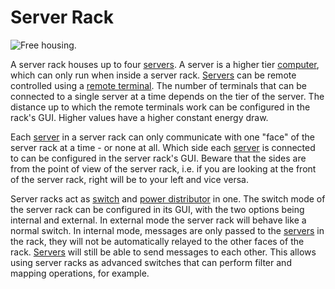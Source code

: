 # Server Rack

![Free housing.](oredict:oc:serverRack)

A server rack houses up to four [servers](../item/server1.md). A server is a higher tier [computer](../general/computer.md), which can only run when inside a server rack. [Servers](../item/server1.md) can be remote controlled using a [remote terminal](../item/terminal.md). The number of terminals that can be connected to a single server at a time depends on the tier of the server. The distance up to which the remote terminals work can be configured in the rack's GUI. Higher values have a higher constant energy draw.

Each [server](../item/server1.md) in a server rack can only communicate with one "face" of the server rack at a time - or none at all. Which side each [server](../item/server1.md) is connected to can be configured in the server rack's GUI. Beware that the sides are from the point of view of the server rack, i.e. if you are looking at the front of the server rack, right will be to your left and vice versa.

Server racks act as [switch](switch.md) and [power distributor](powerDistributor.md) in one. The switch mode of the server rack can be configured in its GUI, with the two options being internal and external. In external mode the server rack will behave like a normal switch. In internal mode, messages are only passed to the [servers](../item/server.md) in the rack, they will not be automatically relayed to the other faces of the rack. [Servers](../item/server1.md) will still be able to send messages to each other. This allows using server racks as advanced switches that can perform filter and mapping operations, for example.
